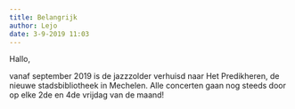 ```yaml
---
title: Belangrijk
author: Lejo
date: 3-9-2019 11:03
---
```


Hallo,

vanaf september 2019 is de jazzzolder verhuisd naar Het Predikheren, de nieuwe stadsbibliotheek in Mechelen. Alle concerten gaan nog steeds door op elke 2de en 4de vrijdag van de maand!
